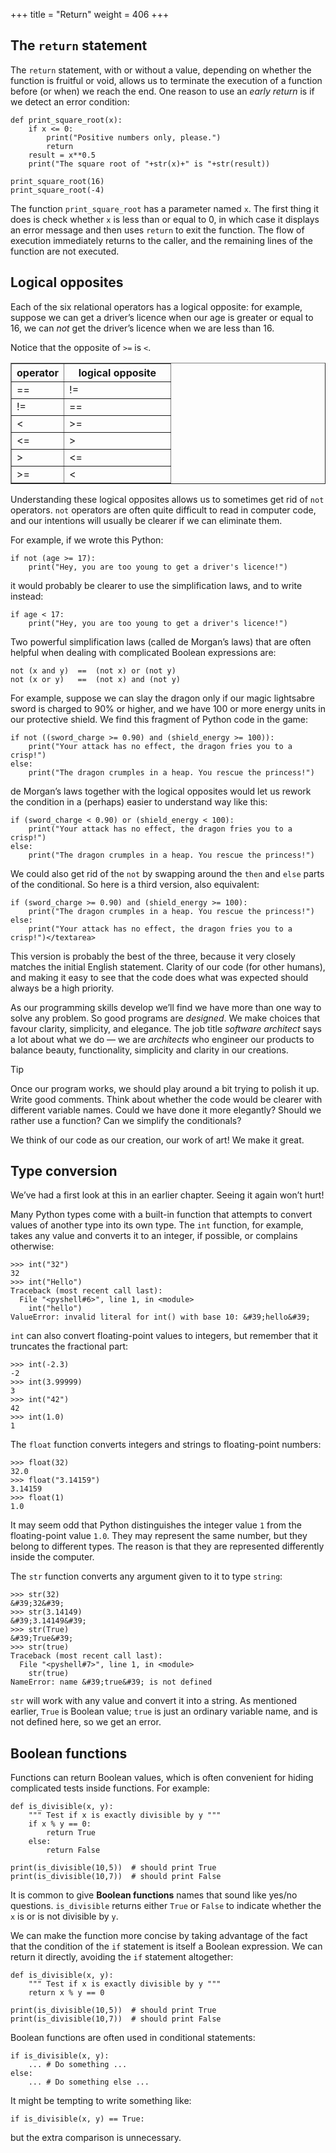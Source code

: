 +++
title = "Return"
weight = 406
+++

## The ```return``` statement

The ```return``` statement, with or without a value, depending on whether the
function is fruitful or void, allows us to terminate the execution of a function
before (or when) we reach the end. One reason to use an *early return* is if we detect an error
condition:

```
def print_square_root(x):
    if x <= 0:
        print("Positive numbers only, please.")
        return
    result = x**0.5
    print("The square root of "+str(x)+" is "+str(result))

print_square_root(16)
print_square_root(-4)
```

The function ```print_square_root``` has a parameter named ```x```. The first thing
it does is check whether ```x``` is less than or equal to 0, in which case it
displays an error message and then uses ```return``` to exit the function. The
flow of execution immediately returns to the caller, and the remaining lines of
the function are not executed.

## Logical opposites

Each of the six relational operators has a logical opposite: for example,
suppose we can get a driver&#8217;s licence when our age is greater or equal to 16,
we can *not* get the driver&#8217;s licence when we are less than 16.

Notice that the opposite of ```>=``` is ```<```.

<div><table border="1" class="docutils">
<colgroup>
<col width="33%" />
<col width="67%" />
</colgroup>
<thead valign="bottom">
<tr class="row-odd"><th class="head">operator</th>
<th class="head">logical opposite</th>
</tr>
</thead>
<tbody valign="top">
<tr class="row-even"><td>==</td>
<td>!=</td>
</tr>
<tr class="row-odd"><td>!=</td>
<td>==</td>
</tr>
<tr class="row-even"><td><</td>
<td>>=</td>
</tr>
<tr class="row-odd"><td><=</td>
<td>></td>
</tr>
<tr class="row-even"><td>></td>
<td><=</td>
</tr>
<tr class="row-odd"><td>>=</td>
<td><</td>
</tr>
</tbody>
</table>
</div>

Understanding these logical opposites allows us to sometimes get rid of ```not```
operators.  ```not``` operators are often quite difficult to read in computer code, and
our intentions will usually be clearer if we can eliminate them.

For example, if we wrote this Python:

```
if not (age >= 17):
    print("Hey, you are too young to get a driver's licence!")
```

it would probably be clearer to use the simplification laws, and to
write instead:

```
if age < 17:
    print("Hey, you are too young to get a driver's licence!")
```

Two powerful simplification laws (called de Morgan&#8217;s laws) that are often
helpful when dealing with complicated Boolean expressions are:

```
not (x and y)  ==  (not x) or (not y)
not (x or y)   ==  (not x) and (not y)
```

For example, suppose we can slay the dragon only if our magic
lightsabre sword is charged to 90% or higher,
and we have 100 or more energy units in our protective shield.
We find this fragment of Python code in the game:

```
if not ((sword_charge >= 0.90) and (shield_energy >= 100)):
    print("Your attack has no effect, the dragon fries you to a crisp!")
else:
    print("The dragon crumples in a heap. You rescue the princess!")
```


de Morgan&#8217;s laws together with the logical opposites would let us
rework the condition in a (perhaps) easier to understand way like this:

```
if (sword_charge < 0.90) or (shield_energy < 100):
    print("Your attack has no effect, the dragon fries you to a crisp!")
else:
    print("The dragon crumples in a heap. You rescue the princess!")
```

We could also get rid of the ```not``` by swapping around the ```then``` and
```else``` parts of the conditional.  So here is a third version, also equivalent:

```
if (sword_charge >= 0.90) and (shield_energy >= 100):
    print("The dragon crumples in a heap. You rescue the princess!")
else:
    print("Your attack has no effect, the dragon fries you to a crisp!")</textarea>
```

This version is probably the best of the three, because it very closely matches
the initial English statement. Clarity of our code (for other humans),
and making it easy to see that the code does what was expected should always
be a high priority.

As our programming skills develop we&#8217;ll find we have
more than one way to solve any problem.  So good programs are *designed*.
We make choices that favour clarity, simplicity, and elegance.  The job
title *software architect* says a lot about what we do &#8212; we are *architects*
who engineer our products to balance beauty, functionality, simplicity and
clarity in our creations.

Tip

Once our program works, we should play around a bit trying to polish it up.
Write good comments.  Think about whether the code would be clearer with
different variable names.  Could we have done it more elegantly?  Should
we rather use a function?  Can we simplify the conditionals?

We think of our code as our creation, our work of art!  We make it great.

## Type conversion

We&#8217;ve had a first look at this in an earlier chapter.  Seeing it again won&#8217;t hurt!

Many Python types come with a built-in function that attempts to convert values
of another type into its own type. The ```int``` function, for example,
takes any value and converts it to an integer, if possible, or complains
otherwise:

```
>>> int("32")
32
>>> int("Hello")
Traceback (most recent call last):
  File "<pyshell#6>", line 1, in <module>
    int("hello")
ValueError: invalid literal for int() with base 10: &#39;hello&#39;
```

```int``` can also convert floating-point values to integers, but remember
that it truncates the fractional part:


```
>>> int(-2.3)
-2
>>> int(3.99999)
3
>>> int("42")
42
>>> int(1.0)
1
```

The ```float``` function converts integers and strings to floating-point
numbers:


```
>>> float(32)
32.0
>>> float("3.14159")
3.14159
>>> float(1)
1.0
```

It may seem odd that Python distinguishes the integer value ```1``` from the
floating-point value ```1.0```. They may represent the same number, but they
belong to different types. The reason is that they are represented differently
inside the computer.

The ```str``` function converts any argument given to it to type
```string```:


```
>>> str(32)
&#39;32&#39;
>>> str(3.14149)
&#39;3.14149&#39;
>>> str(True)
&#39;True&#39;
>>> str(true)
Traceback (most recent call last):
  File "<pyshell#7>", line 1, in <module>
    str(true)
NameError: name &#39;true&#39; is not defined
```

```str``` will work with any value and convert it into a string.  As
mentioned earlier, ```True``` is Boolean value; ```true``` is just an ordinary variable name,
and is not defined here, so we get an error.

## Boolean functions

Functions can return Boolean values, which is often convenient for hiding
complicated tests inside functions. For example:


```
def is_divisible(x, y):
    """ Test if x is exactly divisible by y """
    if x % y == 0:
        return True
    else:
        return False

print(is_divisible(10,5))  # should print True
print(is_divisible(10,7))  # should print False
```


It is common to give **Boolean
functions** names that sound like yes/no questions.  ```is_divisible``` returns
either ```True``` or ```False``` to indicate whether the ```x``` is or is not
divisible by ```y```.

We can make the function more concise by taking advantage of the fact that the
condition of the ```if``` statement is itself a Boolean expression. We can return
it directly, avoiding the ```if``` statement altogether:


```
def is_divisible(x, y):
    """ Test if x is exactly divisible by y """
    return x % y == 0

print(is_divisible(10,5))  # should print True
print(is_divisible(10,7))  # should print False
```

Boolean functions are often used in conditional statements:

```
if is_divisible(x, y):
    ... # Do something ...
else:
    ... # Do something else ...
```

It might be tempting to write something like:


```
if is_divisible(x, y) == True:
```

but the extra comparison is unnecessary.

